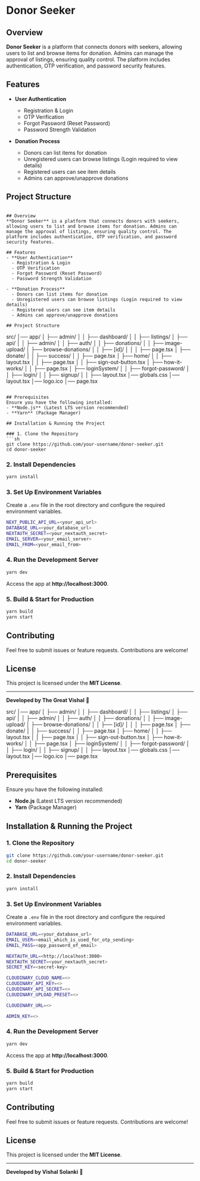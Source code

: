 # Donor Seeker

## Overview
**Donor Seeker** is a platform that connects donors with seekers, allowing users to list and browse items for donation. Admins can manage the approval of listings, ensuring quality control. The platform includes authentication, OTP verification, and password security features.

## Features
- **User Authentication**
  - Registration & Login
  - OTP Verification
  - Forgot Password (Reset Password)
  - Password Strength Validation

- **Donation Process**
  - Donors can list items for donation
  - Unregistered users can browse listings (Login required to view details)
  - Registered users can see item details
  - Admins can approve/unapprove donations

## Project Structure
```# Donor Seeker

## Overview
**Donor Seeker** is a platform that connects donors with seekers, allowing users to list and browse items for donation. Admins can manage the approval of listings, ensuring quality control. The platform includes authentication, OTP verification, and password security features.

## Features
- **User Authentication**
  - Registration & Login
  - OTP Verification
  - Forgot Password (Reset Password)
  - Password Strength Validation

- **Donation Process**
  - Donors can list items for donation
  - Unregistered users can browse listings (Login required to view details)
  - Registered users can see item details
  - Admins can approve/unapprove donations

## Project Structure
```
src/
│── app/
│   ├── admin/
│   │   ├── dashboard/
│   │   ├── listings/
│   ├── api/
│   │   ├── admin/
│   │   ├── auth/
│   │   ├── donations/
│   │   ├── image-upload/
│   ├── browse-donations/
│   │   ├── [id]/
│   │   │   ├── page.tsx
│   ├── donate/
│   │   ├── success/
│   │   ├── page.tsx
│   ├── home/
│   │   ├── layout.tsx
│   │   ├── page.tsx
│   │   ├── sign-out-button.tsx
│   ├── how-it-works/
│   │   ├── page.tsx
│   ├── loginSystem/
│   │   ├── forgot-password/
│   │   ├── login/
│   │   ├── signup/
│   │   ├── layout.tsx
│── globals.css
│── layout.tsx
│── logo.ico
│── page.tsx
```

## Prerequisites
Ensure you have the following installed:
- **Node.js** (Latest LTS version recommended)
- **Yarn** (Package Manager)

## Installation & Running the Project

### 1. Clone the Repository
```sh
git clone https://github.com/your-username/donor-seeker.git
cd donor-seeker
```

### 2. Install Dependencies
```sh
yarn install
```

### 3. Set Up Environment Variables
Create a `.env` file in the root directory and configure the required environment variables.
```sh
NEXT_PUBLIC_API_URL=<your_api_url>
DATABASE_URL=<your_database_url>
NEXTAUTH_SECRET=<your_nextauth_secret>
EMAIL_SERVER=<your_email_server>
EMAIL_FROM=<your_email_from>
```

### 4. Run the Development Server
```sh
yarn dev
```
Access the app at **http://localhost:3000**.

### 5. Build & Start for Production
```sh
yarn build
yarn start
```

## Contributing
Feel free to submit issues or feature requests. Contributions are welcome!

## License
This project is licensed under the **MIT License**.

---
**Developed by The Great Vishal** 🚀

src/
│── app/
│   ├── admin/
│   │   ├── dashboard/
│   │   ├── listings/
│   ├── api/
│   │   ├── admin/
│   │   ├── auth/
│   │   ├── donations/
│   │   ├── image-upload/
│   ├── browse-donations/
│   │   ├── [id]/
│   │   │   ├── page.tsx
│   ├── donate/
│   │   ├── success/
│   │   ├── page.tsx
│   ├── home/
│   │   ├── layout.tsx
│   │   ├── page.tsx
│   │   ├── sign-out-button.tsx
│   ├── how-it-works/
│   │   ├── page.tsx
│   ├── loginSystem/
│   │   ├── forgot-password/
│   │   ├── login/
│   │   ├── signup/
│   │   ├── layout.tsx
│── globals.css
│── layout.tsx
│── logo.ico
│── page.tsx


## Prerequisites
Ensure you have the following installed:
- **Node.js** (Latest LTS version recommended)
- **Yarn** (Package Manager)

## Installation & Running the Project

### 1. Clone the Repository
```sh
git clone https://github.com/your-username/donor-seeker.git
cd donor-seeker
```

### 2. Install Dependencies
```sh
yarn install
```

### 3. Set Up Environment Variables
Create a `.env` file in the root directory and configure the required environment variables.
```sh
DATABASE_URL=<your_database_url>
EMAIL_USER=<email_which_is_used_for_otp_sending>
EMAIL_PASS=<app_password_of_email>

NEXTAUTH_URL=<http://localhost:3000>
NEXTAUTH_SECRET=<your_nextauth_secret>
SECRET_KEY=<secret-key>

CLOUDINARY_CLOUD_NAME=<>
CLOUDINARY_API_KEY=<>
CLOUDINARY_API_SECRET=<>
CLOUDINARY_UPLOAD_PRESET=<>

CLOUDINARY_URL=<>

ADMIN_KEY=<>
```

### 4. Run the Development Server
```sh
yarn dev
```
Access the app at **http://localhost:3000**.

### 5. Build & Start for Production
```sh
yarn build
yarn start
```

## Contributing
Feel free to submit issues or feature requests. Contributions are welcome!

## License
This project is licensed under the **MIT License**.

---
**Developed by Vishal Solanki** 🚀